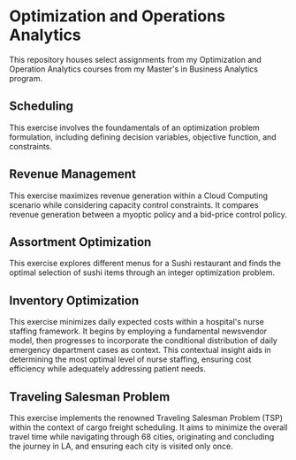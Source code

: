 # Optimization and Operations Analytics

This repository houses select assignments from my Optimization and Operation Analytics courses from my Master's in Business Analytics program.

## Scheduling
This exercise involves the foundamentals of an optimization problem formulation, including defining decision variables, objective function, and constraints.

## Revenue Management
This exercise maximizes revenue generation within a Cloud Computing scenario while considering capacity control constraints. It compares revenue generation between a myoptic policy and a bid-price control policy.

## Assortment Optimization
This exercise explores different menus for a Sushi restaurant and finds the optimal selection of sushi items through an integer optimization problem.

## Inventory Optimization
This exercise minimizes daily expected costs within a hospital's nurse staffing framework. It begins by employing a fundamental newsvendor model, then progresses to incorporate the conditional distribution of daily emergency department cases as context. This contextual insight aids in determining the most optimal level of nurse staffing, ensuring cost efficiency while adequately addressing patient needs.

## Traveling Salesman Problem
This exercise implements the renowned Traveling Salesman Problem (TSP) within the context of cargo freight scheduling. It aims to minimize the overall travel time while navigating through 68 cities, originating and concluding the journey in LA, and ensuring each city is visited only once.
